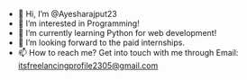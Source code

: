 - 👋 Hi, I’m @Ayesharajput23
- 👀 I’m interested in Programming!
- 🌱 I’m currently learning Python for web development!
- 💞️ I’m looking forward to the paid internships.
- 📫 How to reach me? Get into touch with me through Email: itsfreelancingprofile2305@gmail.com


<!---
Ayesharajput23/Ayesharajput23 is a ✨ special ✨ repository because its `README.md` (this file) appears on your GitHub profile.
You can click the Preview link to take a look at your changes.
--->
